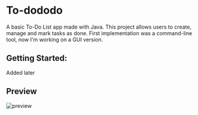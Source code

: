 # To-dododo

A basic To-Do List app made with Java. This project allows users to create, manage and mark tasks as done. 
First implementation was a command-line tool, now I'm working on a GUI version.

## Getting Started:

Added later

## Preview

![preview](https://github.com/Juno-ko/To-dododo/assets/82768592/a7304303-3a59-4f5a-a32a-a22a3cf886ea)
